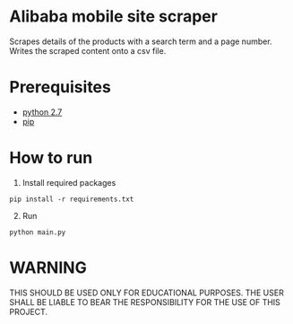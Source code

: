 # Alibaba mobile site scraper
Scrapes details of the products with a search term and a page number. Writes the scraped content onto a csv file.

# Prerequisites
* [python 2.7](https://www.python.org/download/releases/2.7/)
* [pip](https://pypi.python.org/pypi/pip)

# How to run

1. Install required packages
```
pip install -r requirements.txt
```

2. Run
```
python main.py
```

# WARNING
THIS SHOULD BE USED ONLY FOR EDUCATIONAL PURPOSES. THE USER SHALL BE LIABLE TO BEAR THE RESPONSIBILITY FOR THE USE OF THIS PROJECT.
